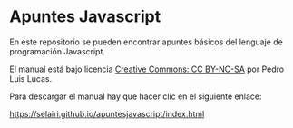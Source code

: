 # Apuntes Javascript

En este repositorio se pueden encontrar apuntes básicos del lenguaje de programación Javascript. 

El manual está bajo licencia [Creative Commons: CC BY-NC-SA](http://creativecommons.org/licenses/by-nc-sa/4.0/) por Pedro Luis Lucas.

Para descargar el manual hay que hacer clic en el siguiente enlace:

https://selairi.github.io/apuntesjavascript/index.html

